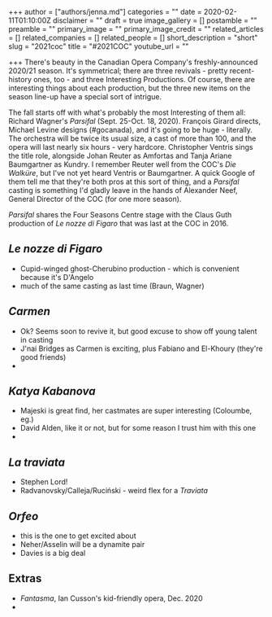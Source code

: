 +++
author = ["authors/jenna.md"]
categories = ""
date = 2020-02-11T01:10:00Z
disclaimer = ""
draft = true
image_gallery = []
postamble = ""
preamble = ""
primary_image = ""
primary_image_credit = ""
related_articles = []
related_companies = []
related_people = []
short_description = "short"
slug = "2021coc"
title = "#2021COC"
youtube_url = ""

+++
There's beauty in the Canadian Opera Company's freshly-announced 2020/21 season. It's symmetrical; there are three revivals - pretty recent-history ones, too - and three Interesting Productions. Of course, there are interesting things about each production, but the three new items on the season line-up have a special sort of intrigue.

The fall starts off with what's probably the most Interesting of them all: Richard Wagner's _Parsifal_ (Sept. 25-Oct. 18, 2020). François Girard directs, Michael Levine designs (#gocanada), and it's going to be huge - literally. The orchestra will be twice its usual size, a cast of more than 100, and the opera will last nearly six hours - very hardcore. Christopher Ventris sings the title role, alongside Johan Reuter as Amfortas and Tanja Ariane Baumgartner as Kundry. I remember Reuter well from the COC's _Die Walküre_, but I've not yet heard Ventris or Baumgartner. A quick Google of them tell me that they're both pros at this sort of thing, and a _Parsifal_ casting is something I'd gladly leave in the hands of Alexander Neef, General Director of the COC (for one more season).

_Parsifal_ shares the Four Seasons Centre stage with the Claus Guth production of _Le nozze di Figaro_ that was last at the COC in 2016. 

## _Le nozze di Figaro_

* Cupid-winged ghost-Cherubino production - which is convenient because it's D'Angelo
* much of the same casting as last time (Braun, Wagner)

## _Carmen_

* Ok? Seems soon to revive it, but good excuse to show off young talent in casting
* J'nai Bridges as Carmen is exciting, plus Fabiano and El-Khoury (they're good friends)
* 

## _Katya Kabanova_

* Majeski is great find, her castmates are super interesting (Coloumbe, eg.)
* David Alden, like it or not, but for some reason I trust him with this one
* 

## _La traviata_

* Stephen Lord!
* Radvanovsky/Calleja/Ruciński - weird flex for a _Traviata_

## _Orfeo_

* this is the one to get excited about
* Neher/Asselin will be a dynamite pair
* Davies is a big deal

## Extras

* _Fantasma_, Ian Cusson's kid-friendly opera, Dec. 2020
* 
